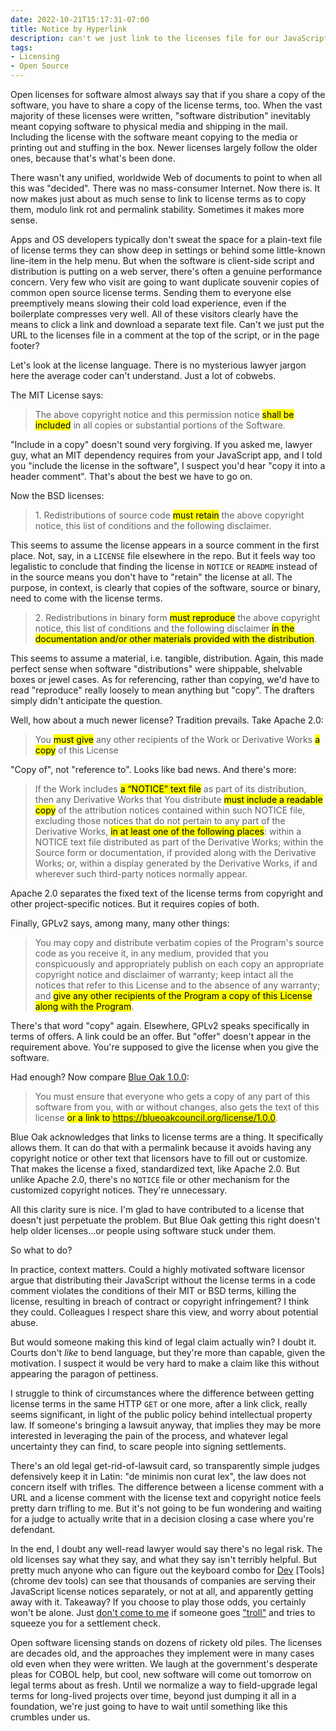 ```yaml
---
date: 2022-10-21T15:17:31-07:00
title: Notice by Hyperlink
description: can't we just link to the licenses file for our JavaScript?
tags:
- Licensing
- Open Source
---
```


Open licenses for software almost always say that if you share a copy of the software, you have to share a copy of the license terms, too.  When the vast majority of these licenses were written, "software distribution" inevitably meant copying software to physical media and shipping in the mail.  Including the license with the software meant copying to the media or printing out and stuffing in the box.  Newer licenses largely follow the older ones, because that's what's been done.

There wasn't any unified, worldwide Web of documents to point to when all this was "decided".  There was no mass-consumer Internet.  Now there is.  It now makes just about as much sense to link to license terms as to copy them, modulo link rot and permalink stability.  Sometimes it makes more sense.

Apps and OS developers typically don't sweat the space for a plain-text file of license terms they can show deep in settings or behind some little-known line-item in the help menu.  But when the software is client-side script and distribution is putting on a web server, there's often a genuine performance concern.  Very few who visit are going to want duplicate souvenir copies of common open source license terms.  Sending them to everyone else preemptively means slowing their cold load experience, even if the boilerplate compresses very well.  All of these visitors clearly have the means to click a link and download a separate text file.  Can't we just put the URL to the licenses file in a comment at the top of the script, or in the page footer?

Let's look at the license language.  There is no mysterious lawyer jargon here the average coder can't understand.  Just a lot of cobwebs.

The MIT License says:

> The above copyright notice and this permission notice <mark>shall be included</mark> in all copies or substantial portions of the Software.

"Include in a copy" doesn't sound very forgiving.  If you asked me, lawyer guy, what an MIT dependency requires from your JavaScript app, and I told you "include the license in the software", I suspect you'd hear "copy it into a header comment".  That's about the best we have to go on.

Now the BSD licenses:

> 1\. Redistributions of source code <mark>must retain</mark> the above copyright notice, this list of conditions and the following disclaimer.

This seems to assume the license appears in a source comment in the first place.  Not, say, in a `LICENSE` file elsewhere in the repo.  But it feels way too legalistic to conclude that finding the license in `NOTICE` or `README` instead of in the source means you don't have to "retain" the license at all.  The purpose, in context, is clearly that copies of the software, source or binary, need to come with the license terms.

> 2\. Redistributions in binary form <mark>must reproduce</mark> the above copyright notice, this list of conditions and the following disclaimer <mark>in the documentation and/or other materials provided with the distribution</mark>.

This seems to assume a material, i.e. tangible, distribution.  Again, this made perfect sense when software "distributions" were shippable, shelvable boxes or jewel cases.  As for referencing, rather than copying, we'd have to read "reproduce" really loosely to mean anything but "copy".  The drafters simply didn't anticipate the question.

Well, how about a much newer license?  Tradition prevails.  Take Apache 2.0:

> You <mark>must give</mark> any other recipients of the Work or Derivative Works <mark>a copy</mark> of this License

"Copy of", not "reference to".  Looks like bad news.  And there's more:

> If the Work includes <mark>a &ldquo;NOTICE&rdquo; text file</mark> as part of its distribution, then any Derivative Works that You distribute <mark>must include a readable copy</mark> of the attribution notices contained within such NOTICE file, excluding those notices that do not pertain to any part of the Derivative Works, <mark>in at least one of the following places</mark>: within a NOTICE text file distributed as part of the Derivative Works; within the Source form or documentation, if provided along with the Derivative Works; or, within a display generated by the Derivative Works, if and wherever such third-party notices normally appear.

Apache 2.0 separates the fixed text of the license terms from copyright and other project-specific notices.  But it requires copies of both.

Finally, GPLv2 says, among many, many other things:

> You may copy and distribute verbatim copies of the Program's source code as you receive it, in any medium, provided that you conspicuously and appropriately publish on each copy an appropriate copyright notice and disclaimer of warranty; keep intact all the notices that refer to this License and to the absence of any warranty; and <mark>give any other recipients of the Program a copy of this License along with the Program</mark>.

There's that word "copy" again.  Elsewhere, GPLv2 speaks specifically in terms of offers.  A link could be an offer.  But "offer" doesn't appear in the requirement above.  You're supposed to give the license when you give the software.

Had enough?  Now compare [Blue Oak 1.0.0](https://blueoakcouncil.org/license/1.0.0):

> You must ensure that everyone who gets a copy of any part of this software from you, with or without changes, also gets the text of this license <mark>or a link to <a href="https://blueoakcouncil.org/license/1.0.0">https://blueoakcouncil.org/license/1.0.0</a></mark>.

Blue Oak acknowledges that links to license terms are a thing.  It specifically allows them.  It can do that with a permalink because it avoids having any copyright notice or other text that licensors have to fill out or customize.  That makes the license a fixed, standardized text, like Apache 2.0.  But unlike Apache 2.0, there's no `NOTICE` file or other mechanism for the customized copyright notices.  They're unnecessary.

All this clarity sure is nice.  I'm glad to have contributed to a license that doesn't just perpetuate the problem.  But Blue Oak getting this right doesn't help older licenses...or people using software stuck under them.

So what to do?

In practice, context matters.  Could a highly motivated software licensor argue that distributing their JavaScript without the license terms in a code comment violates the conditions of their MIT or BSD terms, killing the license, resulting in breach of contract or copyright infringement?  I think they could.  Colleagues I respect share this view, and worry about potential abuse.

But would someone making this kind of legal claim actually win?  I doubt it.  Courts don't _like_ to bend language, but they're more than capable, given the motivation.  I suspect it would be very hard to make a claim like this without appearing the paragon of pettiness.

I struggle to think of circumstances where the difference between getting license terms in the same HTTP `GET` or one more, after a link click, really seems significant, in light of the public policy behind intellectual property law.  If someone's bringing a lawsuit anyway, that implies they may be more interested in leveraging the pain of the process, and whatever legal uncertainty they can find, to scare people into signing settlements.

There's an old legal get-rid-of-lawsuit card, so transparently simple judges defensively keep it in Latin: "de minimis non curat lex", the law does not concern itself with trifles.  The difference between a license comment with a URL and a license comment with the license text and copyright notice feels pretty darn trifling to me.  But it's not going to be fun wondering and waiting for a judge to actually write that in a decision closing a case where you're defendant.

In the end, I doubt any well-read lawyer would say there's no legal risk.  The old licenses say what they say, and what they say isn't terribly helpful.  But pretty much anyone who can figure out the keyboard combo for [Dev](https://developer.mozilla.org/en-US/docs/Tools) [Tools](chrome dev tools) can see that thousands of companies are serving their JavaScript license notices separately,  or not at all, and apparently getting away with it.  Takeaway?  If you choose to play those odds, you certainly won't be alone.  Just [don't come to me](https://notlegaladvice.law) if someone goes ["troll"](https://en.wikipedia.org/wiki/Copyright_troll) and tries to squeeze you for a settlement check.

Open software licensing stands on dozens of rickety old piles.  The licenses are decades old, and the approaches they implement were in many cases old even when they were written.  We laugh at the government's desperate pleas for COBOL help, but cool, new software will come out tomorrow on legal terms about as fresh.  Until we normalize a way to field-upgrade legal terms for long-lived projects over time, beyond just dumping it all in a foundation, we're just going to have to wait until something like this crumbles under us.
